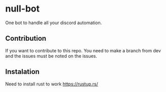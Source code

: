# null-bot

One bot to handle all your discord automation.

## Contribution

If you want to contribute to this repo. You need to make a branch from dev and the issues must be noted on the issues.


## Instalation

Need to install rust to work https://rustup.rs/
